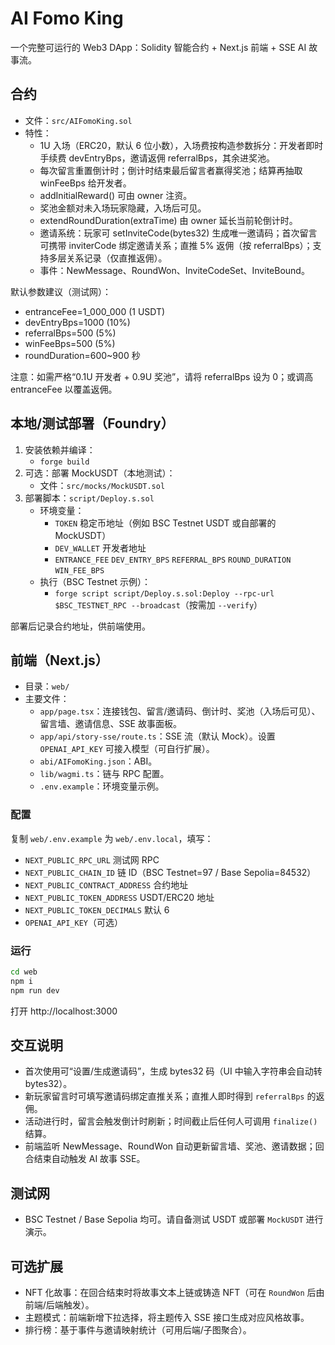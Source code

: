 # AI Fomo King

一个完整可运行的 Web3 DApp：Solidity 智能合约 + Next.js 前端 + SSE AI 故事流。

## 合约
- 文件：`src/AIFomoKing.sol`
- 特性：
  - 1U 入场（ERC20，默认 6 位小数），入场费按构造参数拆分：开发者即时手续费 devEntryBps，邀请返佣 referralBps，其余进奖池。
  - 每次留言重置倒计时；倒计时结束最后留言者赢得奖池；结算再抽取 winFeeBps 给开发者。
  - addInitialReward() 可由 owner 注资。
  - 奖池金额对未入场玩家隐藏，入场后可见。
  - extendRoundDuration(extraTime) 由 owner 延长当前轮倒计时。
  - 邀请系统：玩家可 setInviteCode(bytes32) 生成唯一邀请码；首次留言可携带 inviterCode 绑定邀请关系；直推 5% 返佣（按 referralBps）；支持多层关系记录（仅直推返佣）。
  - 事件：NewMessage、RoundWon、InviteCodeSet、InviteBound。

默认参数建议（测试网）：
- entranceFee=1_000_000 (1 USDT)
- devEntryBps=1000 (10%)
- referralBps=500 (5%)
- winFeeBps=500 (5%)
- roundDuration=600~900 秒

注意：如需严格“0.1U 开发者 + 0.9U 奖池”，请将 referralBps 设为 0；或调高 entranceFee 以覆盖返佣。

## 本地/测试部署（Foundry）
1. 安装依赖并编译：
   - `forge build`
2. 可选：部署 MockUSDT（本地测试）：
   - 文件：`src/mocks/MockUSDT.sol`
3. 部署脚本：`script/Deploy.s.sol`
   - 环境变量：
     - `TOKEN` 稳定币地址（例如 BSC Testnet USDT 或自部署的 MockUSDT）
     - `DEV_WALLET` 开发者地址
     - `ENTRANCE_FEE` `DEV_ENTRY_BPS` `REFERRAL_BPS` `ROUND_DURATION` `WIN_FEE_BPS`
   - 执行（BSC Testnet 示例）：
     - `forge script script/Deploy.s.sol:Deploy --rpc-url $BSC_TESTNET_RPC --broadcast`（按需加 `--verify`）

部署后记录合约地址，供前端使用。

## 前端（Next.js）
- 目录：`web/`
- 主要文件：
  - `app/page.tsx`：连接钱包、留言/邀请码、倒计时、奖池（入场后可见）、留言墙、邀请信息、SSE 故事面板。
  - `app/api/story-sse/route.ts`：SSE 流（默认 Mock）。设置 `OPENAI_API_KEY` 可接入模型（可自行扩展）。
  - `abi/AIFomoKing.json`：ABI。
  - `lib/wagmi.ts`：链与 RPC 配置。
  - `.env.example`：环境变量示例。

### 配置
复制 `web/.env.example` 为 `web/.env.local`，填写：
- `NEXT_PUBLIC_RPC_URL` 测试网 RPC
- `NEXT_PUBLIC_CHAIN_ID` 链 ID（BSC Testnet=97 / Base Sepolia=84532）
- `NEXT_PUBLIC_CONTRACT_ADDRESS` 合约地址
- `NEXT_PUBLIC_TOKEN_ADDRESS` USDT/ERC20 地址
- `NEXT_PUBLIC_TOKEN_DECIMALS` 默认 6
- `OPENAI_API_KEY`（可选）

### 运行
```bash
cd web
npm i
npm run dev
```
打开 http://localhost:3000

## 交互说明
- 首次使用可“设置/生成邀请码”，生成 bytes32 码（UI 中输入字符串会自动转 bytes32）。
- 新玩家留言时可填写邀请码绑定直推关系；直推人即时得到 `referralBps` 的返佣。
- 活动进行时，留言会触发倒计时刷新；时间截止后任何人可调用 `finalize()` 结算。
- 前端监听 NewMessage、RoundWon 自动更新留言墙、奖池、邀请数据；回合结束自动触发 AI 故事 SSE。

## 测试网
- BSC Testnet / Base Sepolia 均可。请自备测试 USDT 或部署 `MockUSDT` 进行演示。

## 可选扩展
- NFT 化故事：在回合结束时将故事文本上链或铸造 NFT（可在 `RoundWon` 后由前端/后端触发）。
- 主题模式：前端新增下拉选择，将主题传入 SSE 接口生成对应风格故事。
- 排行榜：基于事件与邀请映射统计（可用后端/子图聚合）。
